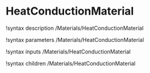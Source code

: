 <!-- MOOSE Documentation Stub: Remove this when content is added. -->

# HeatConductionMaterial
!syntax description /Materials/HeatConductionMaterial

!syntax parameters /Materials/HeatConductionMaterial

!syntax inputs /Materials/HeatConductionMaterial

!syntax children /Materials/HeatConductionMaterial
